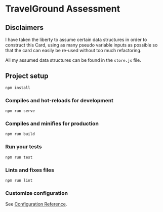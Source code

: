 # TravelGround Assessment

## Disclaimers

I have taken the liberty to assume certain data structures in order to construct this Card, using as many pseudo variable inputs as possible so that the card can easily be re-used without too much refactoring. 

All my assumed data structures can be found in the `store.js` file.

## Project setup
```
npm install
```

### Compiles and hot-reloads for development
```
npm run serve
```

### Compiles and minifies for production
```
npm run build
```

### Run your tests
```
npm run test
```

### Lints and fixes files
```
npm run lint
```

### Customize configuration
See [Configuration Reference](https://cli.vuejs.org/config/).
